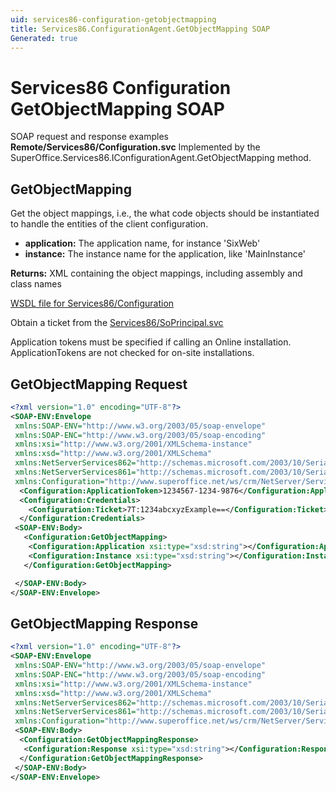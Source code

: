 ```yaml
---
uid: services86-configuration-getobjectmapping
title: Services86.ConfigurationAgent.GetObjectMapping SOAP
Generated: true
---
```


# Services86 Configuration GetObjectMapping SOAP

SOAP request and response examples **Remote/Services86/Configuration.svc**
Implemented by the <see cref="M:SuperOffice.Services86.IConfigurationAgent.GetObjectMapping">SuperOffice.Services86.IConfigurationAgent.GetObjectMapping</see> method.

## GetObjectMapping

Get the object mappings, i.e., the what code objects should be instantiated to handle the entities of the client configuration.

* **application:** The application name, for instance 'SixWeb'
* **instance:** The instance name for the application, like 'MainInstance'

**Returns:** XML containing the object mappings, including assembly and class names


[WSDL file for Services86/Configuration](../Services86-Configuration.md)

Obtain a ticket from the [Services86/SoPrincipal.svc](../SoPrincipal/SoPrincipal.md)

Application tokens must be specified if calling an Online installation. ApplicationTokens are not checked for on-site installations.

## GetObjectMapping Request

```xml
<?xml version="1.0" encoding="UTF-8"?>
<SOAP-ENV:Envelope
 xmlns:SOAP-ENV="http://www.w3.org/2003/05/soap-envelope"
 xmlns:SOAP-ENC="http://www.w3.org/2003/05/soap-encoding"
 xmlns:xsi="http://www.w3.org/2001/XMLSchema-instance"
 xmlns:xsd="http://www.w3.org/2001/XMLSchema"
 xmlns:NetServerServices862="http://schemas.microsoft.com/2003/10/Serialization/Arrays"
 xmlns:NetServerServices861="http://schemas.microsoft.com/2003/10/Serialization/"
 xmlns:Configuration="http://www.superoffice.net/ws/crm/NetServer/Services86">
  <Configuration:ApplicationToken>1234567-1234-9876</Configuration:ApplicationToken>
  <Configuration:Credentials>
    <Configuration:Ticket>7T:1234abcxyzExample==</Configuration:Ticket>
  </Configuration:Credentials>
 <SOAP-ENV:Body>
   <Configuration:GetObjectMapping>
    <Configuration:Application xsi:type="xsd:string"></Configuration:Application>
    <Configuration:Instance xsi:type="xsd:string"></Configuration:Instance>
   </Configuration:GetObjectMapping>

 </SOAP-ENV:Body>
</SOAP-ENV:Envelope>

```


## GetObjectMapping Response

```xml
<?xml version="1.0" encoding="UTF-8"?>
<SOAP-ENV:Envelope
 xmlns:SOAP-ENV="http://www.w3.org/2003/05/soap-envelope"
 xmlns:SOAP-ENC="http://www.w3.org/2003/05/soap-encoding"
 xmlns:xsi="http://www.w3.org/2001/XMLSchema-instance"
 xmlns:xsd="http://www.w3.org/2001/XMLSchema"
 xmlns:NetServerServices862="http://schemas.microsoft.com/2003/10/Serialization/Arrays"
 xmlns:NetServerServices861="http://schemas.microsoft.com/2003/10/Serialization/"
 xmlns:Configuration="http://www.superoffice.net/ws/crm/NetServer/Services86">
 <SOAP-ENV:Body>
  <Configuration:GetObjectMappingResponse>
   <Configuration:Response xsi:type="xsd:string"></Configuration:Response>
  </Configuration:GetObjectMappingResponse>
 </SOAP-ENV:Body>
</SOAP-ENV:Envelope>

```

